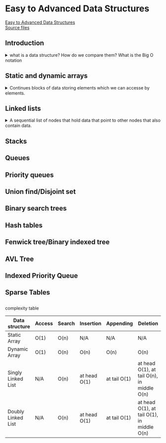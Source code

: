 <!--
ignore these words in spell check for this file
// cSpell:ignore
-->

# Easy to Advanced Data Structures

[Easy to Advanced Data Structures](https://www.udemy.com/course/introduction-to-data-structures/) \
[Source files](https://github.com/williamfiset/Algorithms)

## Introduction

<details>
<summary>
what is a data structure? How do we compare them? What is the Big O notation
</summary>

> - A data structure is a way of organizing data so that it can be used effectively
> - they are essential ingratiates in creating fast and powerfull algorithms
> - they help to manage and organize data
> - they make code cleaner and easier to understand

**ADT** - abstract data type:\
an abstraction of a data structure that only provides the interface that a concrete data structure must uphold. it defines how the data structure should behave and what methods it has, but not how.

| Abstraction (**ADT**) | Implementation (**DS**)                                       |
| --------------------- | ------------------------------------------------------------- |
| List                  | Dynamic array, linked List                                    |
| Queue                 | Linked list based queue, Array based queue, stack based queue |
| Map                   | Tree map, Hash map, Hash table                                |
| Vehicle               | Golf cart, Bicycle, smart car                                 |

#### Understanding Space-Time Complexity

when we compare data structures as programmers, we ask ourselves

> - "how mush **time** does this algorithm need to finish?"
> - "how much **space** does this algorithm need to finish?"

the standard notations we use is the BIG O notations.\
there is also big theta notation, but it's less important

> "Big-O Notation gives an upper bound of the complexity in the **worst** case, helping to quantify performance as the input size becomes **arbitrarily large**"

for example, in the linked list, the worst case for search is when the searched element is in the end of the list, so the complexity is linear. same for space. we only care about arbitrary large input, the rest is meaningless in theory, so factors, constants and such are ignored.

these are the common complexcities, n being the input size.

| Complexicy        | Notation     | Notes         |
| ----------------- | ------------ | ------------- |
| Constant          | O(1)         |               |
| Logarithmic       | O(log(n))    | binary search |
| Linear            | O(n)         |               |
| Liner-logarithmic | O(n log (n)) | merge sort    |
| Quadric           | O(n^2)       |               |
| Cubic             | O(n^3)       |               |
| Exponential       | O(b^n), b>1  |               |
| Factorial         | O(n!)        |               |

> "Let _f_ be a function that describes the running time of a particular algorithm for an input size _n_"

we only care about the highest exponenet size, we can ignore constants, either for additions or multiplications, in theory, it doesn't matter, because the higher order power (term) will be dominant.

$
f(n) = 7log(n)^3 + 15n^2 +2n^3 +8 \\
O(f(n))= O(n^3)
$

examples of constants time running algorithms, linear time, quadric time. logarithmic time (binary search),

- finding all subsets of a set - O(n^2)
- finding all permutations of a string -O(n!)
- sorting with mergesort - O(n log(n))
- Iterating over all the cells in a matrix with n rows and m columns -O(n\*m)

</details>

## Static and dynamic arrays

<details>
<summary>
Continues blocks of data storing elements which we can accesse by elements.
</summary>

The array is probably the most used data structure.

> "A static array is a fixed length container containing n elements indexable from the range \[0,n-1]"

indexable mean that each slot/index (element) can be referenced with a number. static arrays are contentious slice of memory,all the elements are adjacent.

> - Used for storing and accessing sequentail data
> - Temporarily storing objects
> - Used by IO routines as buffer
> - Lookup tables and inverse lookup tables
> - Can be used to return multiple values from a function
> - Used in dynamic programming to cache answer to subproblems

access time is constant, because they are indexable. searching is linear time (we might need to traverse everyting), we can't insert /append or delete from static arrays. in dynamic arrayes, insertion and deletion is linear (we might need to shift everything), appending is constant time (assuming their is space available).

elements in array are postion based, and we use zero base indexing. elements can be iterated over, we usually use the square brackets notation "\[index]" to denote indexing. using a negative index or an index n or larger, we should get an out of bounds exception.

dynamic arrays are also indexed, but they also offer mechanics for growing and shrinking in size, we can add elements (to the end) or insert them(at any postion), and even remove them (requires reordering the array, or even shrinking it).

wc can implement a dynamic array with an underlying static array, when we need to add more elements, we create a new static array and copy all elements.

java source code implementation. the only intersting part is the implementation of the iterator.

</details>

## Linked lists

<details>
<summary>
A sequential list of nodes that hold data that point to other nodes that also contain data.
</summary>

Each node contains data and a reference to the next node, the last node has a reference to null. used for separate chaining in hash tables and when implementing graphs.

terminology:

- head - the first node in a linked list
- tail - the last node in a linked list
- pointer - also called reference, tells us who the next node is
- node - a structure containing both the data and the pointer to the next node

A doubly linked list holds an additional pointer to the previous node, it makes traversal easier (going backwards is possible), but requires more space. doubly linked list also keep the tail exposed, so we can traverse it backwards, and removing nodes can be done in a constant time.

inserting - travel until we find where we want to insert the next node, stich it together.

```
inserted = new NODE(value)
inserted->next = current->next
current->next = inserted;
```

doubly linked list is similar, but with a lot more stiching to be done (we can't forget the 'previous' pointer)

```
inserted = new NODE(value)
inserted->next = current->next
inserted->prev = current
current->next = inserted;
inserted->next->prev = inserted
```

removing elements from a singly linked list, we can either use two pointers, with one lagging behind, so when the first pointer matches the node to remove, we can stich the nodes together, we can also use a trick that we use one travesal pointer, and when we find the element to remove, we swap the contents with the content of the next node and then we can safely remove the next on.

```
currentNode;
nodeBefore;
nodeBefore->next = curretNode->next;
delete currentNode;
```

removing a node from a doubly linked list is easier, once we find the node, we simply stich the previous and the next nodes together.

```
currentNode->prev->next = currentNode->next;
currentNode->next->prev = currentNode->prev;
delete currentNode;
```

in singly linked list, we can't elements from the tail easily, we need to reach it each time. in a doubly linked list we can always get the previous element so we can fix the tail.

java source code implementation. uses a NODE\<T> class. size is stored (not calculated). edge cases are removing when there is only one element. removing nodes by index (possible, just usually not exposed), another iterator implementation

</details>

## Stacks

## Queues

## Priority queues

## Union find/Disjoint set

## Binary search trees

## Hash tables

## Fenwick tree/Binary indexed tree

## AVL Tree

## Indexed Priority Queue

## Sparse Tables

##

complexity table

| Data structure     | Access | Search | Insertion    | Appending    | Deletion                                   |
| ------------------ | ------ | ------ | ------------ | ------------ | ------------------------------------------ |
| Static Array       | O(1)   | O(n)   | N/A          | N/A          | N/A                                        |
| Dynamic Array      | O(1)   | O(n)   | O(n)         | O(n)         | O(n)                                       |
| Singly Linked List | N/A    | O(n)   | at head O(1) | at tail O(1) | at head O(1), at tail O(n), in middle O(n) |
| Doubly Linked List | N/A    | O(n)   | at head O(1) | at tail O(1) | at head O(1), at tail O(1), in middle O(n) |
